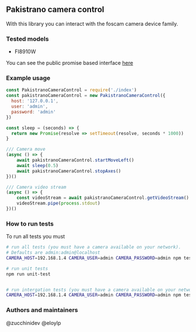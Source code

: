 ## Pakistrano camera control

With this library you can interact with the foscam camera device family.

### Tested models
- FI8910W

You can see the public promise based interface [here](lib/index.js)

### Example usage
```javascript
const PakistranoCameraControl = require('./index')
const pakistranoCameraControl = new PakistranoCameraControl({
  host: '127.0.0.1',
  user: 'admin',
  password: 'admin'
})

const sleep = (seconds) => {
  return new Promise(resolve => setTimeout(resolve, seconds * 1000))
}

/// Camera move
(async () => {
    await pakistranoCameraControl.startMoveLeft()
    await sleep(0.5)
    await pakistranoCameraControl.stopAxes()
})()

/// Camera video stream
(async () => {
    const videoStream = await pakistranoCameraControl.getVideoStream()
    videoStream.pipe(process.stdout)
})()
```

### How to run tests
To run all tests you must
```bash
# run all tests (you must have a camera available on your network).
# Defaults are admin:admin@localhost
CAMERA_HOST=192.168.1.4 CAMERA_USER=admin CAMERA_PASSWORD=admin npm test

# run unit tests
npm run unit-test


# run intergation tests (you must have a camera available on your network)
CAMERA_HOST=192.168.1.4 CAMERA_USER=admin CAMERA_PASSWORD=admin npm test

```

### Authors and maintainers
@zucchinidev
@eloylp